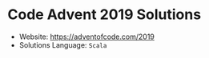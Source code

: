 # Code Advent 2019 Solutions

* Website: https://adventofcode.com/2019
* Solutions Language: `Scala`

